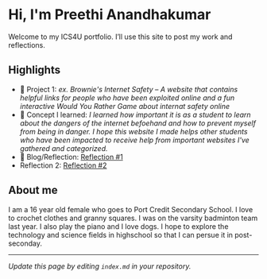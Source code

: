 # Hi, I'm Preethi Anandhakumar
Welcome to my ICS4U portfolio. I’ll use this site to post my work and reflections.

## Highlights
- 🔧 Project 1: *ex. Brownie's Internet Safety* – *A website that contains helpful links for people who have been exploited online and a fun interactive Would You Rather Game about internat safety online*
- 🧠 Concept I learned: *I learned how important it is as a student to learn about the dangers of the internet befoehand and how to prevent myself from being in danger. I hope this website I made helps other students who have been impacted to receive help from important websites I've gathered and categorized.*
- 📝 Blog/Reflection: [Reflection #1](./posts/first_reflection.md)
- Reflection 2: [Reflection #2](./posts/first_reflection.md)
## About me
I am a 16 year old female who goes to Port Credit Secondary School. I love to crochet clothes and granny squares. I was on the varsity badminton team last year. I also play the piano and I love dogs. I hope to explore the technology and science fields in highschool so that I can persue it in post-seconday.

---
*Update this page by editing `index.md` in your repository.*
